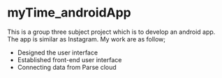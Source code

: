 # myTime_androidApp
This is a group three subject project which is to develop an android app. 
The app is similar as Instagram.
My work are as follow;
- Designed the user interface
- Established front-end user interface
- Connecting data from Parse cloud 

